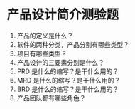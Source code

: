 ﻿# 产品设计简介测验题

1. 产品的定义是什么？  
2. 软件的两种分类，产品分别有哪些类型？  
3. 项目有哪些类型？  
4. 产品设计的三要素分别是什么？  
5. PRD 是什么的缩写？是干什么用的？  
6. MRD 是什么的缩写？是干什么用的？  
7. BRD 是什么的缩写？是干什么用的？  
8. 产品团队都有哪些角色？  
